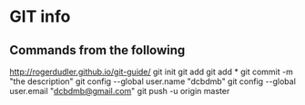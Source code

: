 # GIT info

## Commands from the following
http://rogerdudler.github.io/git-guide/
git init
git add <filename>
git add *
git commit -m "the description"
git config --global user.name "dcbdmb"
git config --global user.email "dcbdmb@gmail.com"
git push -u origin master

